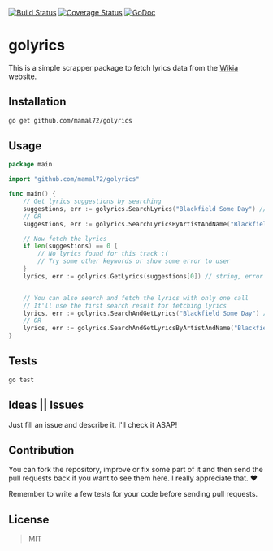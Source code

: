 [![Build Status](https://travis-ci.org/mamal72/golyrics.svg?branch=master)](https://travis-ci.org/mamal72/golyrics)
[![Coverage Status](https://coveralls.io/repos/github/mamal72/golyrics/badge.svg?branch=master)](https://coveralls.io/github/mamal72/golyrics?branch=master)
[![GoDoc](https://godoc.org/github.com/mamal72/golyrics?status.svg)](https://godoc.org/github.com/mamal72/golyrics)

# golyrics

This is a simple scrapper package to fetch lyrics data from the [Wikia](http://lyrics.wikia.com) website.


## Installation

```bash
go get github.com/mamal72/golyrics
```


## Usage

```go
package main

import "github.com/mamal72/golyrics"

func main() {
    // Get lyrics suggestions by searching
    suggestions, err := golyrics.SearchLyrics("Blackfield Some Day") // []string, error
    // OR
    suggestions, err := golyrics.SearchLyricsByArtistAndName("Blackfield", "Some Day") // []string, error

    // Now fetch the lyrics
    if len(suggestions) == 0 {
        // No lyrics found for this track :(
        // Try some other keywords or show some error to user
    }
    lyrics, err := golyrics.GetLyrics(suggestions[0]) // string, error


    // You can also search and fetch the lyrics with only one call
    // It'll use the first search result for fetching lyrics 
    lyrics, err := golyrics.SearchAndGetLyrics("Blackfield Some Day") // string, error
    // OR
    lyrics, err := golyrics.SearchAndGetLyricsByArtistAndName("Blackfield", "Some Day") // string, error
}
```


## Tests

```bash
go test
```


## Ideas || Issues
Just fill an issue and describe it. I'll check it ASAP!


## Contribution

You can fork the repository, improve or fix some part of it and then send the pull requests back if you want to see them here. I really appreciate that. :heart:

Remember to write a few tests for your code before sending pull requests.


## License
> MIT
